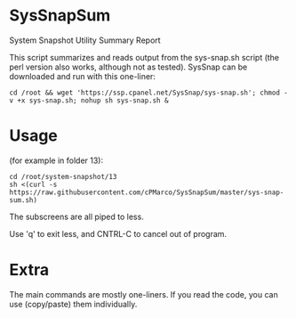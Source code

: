 SysSnapSum
==========

System Snapshot Utility Summary Report

This script summarizes and reads output from the sys-snap.sh script (the perl version also works, although not as tested). 
SysSnap can be downloaded and run with this one-liner:
```
cd /root && wget 'https://ssp.cpanel.net/SysSnap/sys-snap.sh'; chmod -v +x sys-snap.sh; nohup sh sys-snap.sh &
```

# Usage
(for example in folder 13):
```
cd /root/system-snapshot/13
sh <(curl -s https://raw.githubusercontent.com/cPMarco/SysSnapSum/master/sys-snap-sum.sh)
```

The subscreens are all piped to less.

Use 'q' to exit less, and CNTRL-C to cancel out of program.

# Extra
The main commands are mostly one-liners.  If you read the code, you can use (copy/paste) them individually.
